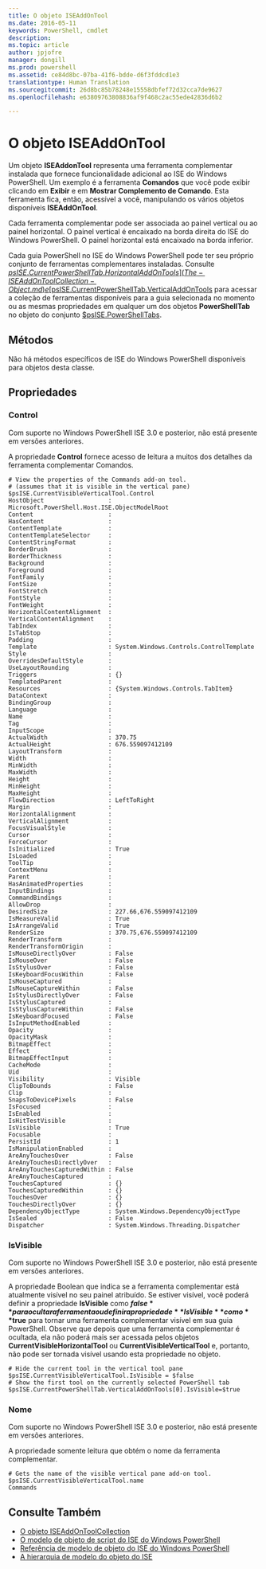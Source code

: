 ```yaml
---
title: O objeto ISEAddOnTool
ms.date: 2016-05-11
keywords: PowerShell, cmdlet
description: 
ms.topic: article
author: jpjofre
manager: dongill
ms.prod: powershell
ms.assetid: ce84d8bc-07ba-41f6-bdde-d6f3fddcd1e3
translationtype: Human Translation
ms.sourcegitcommit: 26d8bc85b78248e15558dbfef72d32cca7de9627
ms.openlocfilehash: e63809763808836af9f468c2ac55ede42836d6b2

---
```


# O objeto ISEAddOnTool
  Um objeto **ISEAddonTool** representa uma ferramenta complementar instalada que fornece funcionalidade adicional ao ISE do Windows PowerShell. Um exemplo é a ferramenta **Comandos** que você pode exibir clicando em **Exibir** e em **Mostrar Complemento de Comando**. Esta ferramenta fica, então, acessível a você, manipulando os vários objetos disponíveis **ISEAddOnTool**.

 Cada ferramenta complementar pode ser associada ao painel vertical ou ao painel horizontal. O painel vertical é encaixado na borda direita do ISE do Windows PowerShell. O painel horizontal está encaixado na borda inferior.

 Cada guia PowerShell no ISE do Windows PowerShell pode ter seu próprio conjunto de ferramentas complementares instaladas. Consulte [$psISE.CurrentPowerShellTab.HorizontalAddOnTools](The-ISEAddOnToolCollection-Object.md) e [$psISE.CurrentPowerShellTab.VerticalAddOnTools](The-ISEAddOnToolCollection-Object.md) para acessar a coleção de ferramentas disponíveis para a guia selecionada no momento ou as mesmas propriedades em qualquer um dos objetos **PowerShellTab** no objeto do conjunto [$psISE.PowerShellTabs](The-PowerShellTabCollection-Object.md).

## Métodos
 Não há métodos específicos de ISE do Windows PowerShell disponíveis para objetos desta classe.

## Propriedades

###  <a name="Control"></a> Control
  Com suporte no Windows PowerShell ISE 3.0 e posterior, não está presente em versões anteriores.

 A propriedade **Control** fornece acesso de leitura a muitos dos detalhes da ferramenta complementar Comandos.

```
# View the properties of the Commands add-on tool.
# (assumes that it is visible in the vertical pane)
$psISE.CurrentVisibleVerticalTool.Control
HostObject                  : Microsoft.PowerShell.Host.ISE.ObjectModelRoot
Content                     :
HasContent                  :
ContentTemplate             :
ContentTemplateSelector     :
ContentStringFormat         :
BorderBrush                 :
BorderThickness             :
Background                  :
Foreground                  :
FontFamily                  :
FontSize                    :
FontStretch                 :
FontStyle                   :
FontWeight                  :
HorizontalContentAlignment  :
VerticalContentAlignment    :
TabIndex                    :
IsTabStop                   :
Padding                     :
Template                    : System.Windows.Controls.ControlTemplate
Style                       :
OverridesDefaultStyle       :
UseLayoutRounding           :
Triggers                    : {}
TemplatedParent             :
Resources                   : {System.Windows.Controls.TabItem}
DataContext                 :
BindingGroup                :
Language                    :
Name                        :
Tag                         :
InputScope                  :
ActualWidth                 : 370.75
ActualHeight                : 676.559097412109
LayoutTransform             :
Width                       :
MinWidth                    :
MaxWidth                    :
Height                      :
MinHeight                   :
MaxHeight                   :
FlowDirection               : LeftToRight
Margin                      :
HorizontalAlignment         :
VerticalAlignment           :
FocusVisualStyle            :
Cursor                      :
ForceCursor                 :
IsInitialized               : True
IsLoaded                    :
ToolTip                     :
ContextMenu                 :
Parent                      :
HasAnimatedProperties       :
InputBindings               :
CommandBindings             :
AllowDrop                   :
DesiredSize                 : 227.66,676.559097412109
IsMeasureValid              : True
IsArrangeValid              : True
RenderSize                  : 370.75,676.559097412109
RenderTransform             :
RenderTransformOrigin       :
IsMouseDirectlyOver         : False
IsMouseOver                 : False
IsStylusOver                : False
IsKeyboardFocusWithin       : False
IsMouseCaptured             :
IsMouseCaptureWithin        : False
IsStylusDirectlyOver        : False
IsStylusCaptured            :
IsStylusCaptureWithin       : False
IsKeyboardFocused           : False
IsInputMethodEnabled        :
Opacity                     :
OpacityMask                 :
BitmapEffect                :
Effect                      :
BitmapEffectInput           :
CacheMode                   :
Uid                         :
Visibility                  : Visible
ClipToBounds                : False
Clip                        :
SnapsToDevicePixels         : False
IsFocused                   :
IsEnabled                   :
IsHitTestVisible            :
IsVisible                   : True
Focusable                   :
PersistId                   : 1
IsManipulationEnabled       :
AreAnyTouchesOver           : False
AreAnyTouchesDirectlyOver   :
AreAnyTouchesCapturedWithin : False
AreAnyTouchesCaptured       :
TouchesCaptured             : {}
TouchesCapturedWithin       : {}
TouchesOver                 : {}
TouchesDirectlyOver         : {}
DependencyObjectType        : System.Windows.DependencyObjectType
IsSealed                    : False
Dispatcher                  : System.Windows.Threading.Dispatcher

```

###  <a name="IsVisible"></a> IsVisible
  Com suporte no Windows PowerShell ISE 3.0 e posterior, não está presente em versões anteriores.

 A propriedade Boolean que indica se a ferramenta complementar está atualmente visível no seu painel atribuído. Se estiver visível, você poderá definir a propriedade **IsVisible** como **$false** para ocultar a ferramenta ou definir a propriedade **IsVisible** como **$true** para tornar uma ferramenta complementar visível em sua guia PowerShell. Observe que depois que uma ferramenta complementar é ocultada, ela não poderá mais ser acessada pelos objetos **CurrentVisibleHorizontalTool** ou **CurrentVisibleVerticalTool** e, portanto, não pode ser tornada visível usando esta propriedade no objeto.

```
# Hide the current tool in the vertical tool pane
$psISE.CurrentVisibleVerticalTool.IsVisible = $false
# Show the first tool on the currently selected PowerShell tab
$psISE.CurrentPowerShellTab.VerticalAddOnTools[0].IsVisible=$true

```

###  <a name="name"></a> Nome
  Com suporte no Windows PowerShell ISE 3.0 e posterior, não está presente em versões anteriores.

 A propriedade somente leitura que obtém o nome da ferramenta complementar.

```
# Gets the name of the visible vertical pane add-on tool.
$psISE.CurrentVisibleVerticalTool.name
Commands

```

## Consulte Também
- [O objeto ISEAddOnToolCollection](The-ISEAddOnToolCollection-Object.md)
- [O modelo de objeto de script do ISE do Windows PowerShell](The-Windows-PowerShell-ISE-Scripting-Object-Model.md)
- [Referência de modelo de objeto do ISE do Windows PowerShell](Windows-PowerShell-ISE-Object-Model-Reference.md)
- [A hierarquia de modelo do objeto do ISE](The-ISE-Object-Model-Hierarchy.md)




<!--HONumber=Sep16_HO4-->



